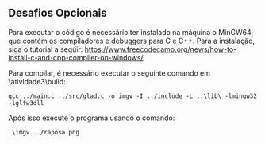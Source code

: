## Desafios Opcionais
Para executar o código é necessário ter instalado na máquina o MinGW64, que contém os compiladores e debuggers para C e C++.
Para a instalação, siga o tutorial a seguir: https://www.freecodecamp.org/news/how-to-install-c-and-cpp-compiler-on-windows/

Para compilar, é necessário executar o seguinte comando em \atividade3\build:
```
gcc ../main.c ../src/glad.c -o imgv -I ../include -L ..\lib\ -lmingw32 -lglfw3dll
```

Após isso execute o programa usando o comando:

```
.\imgv ../raposa.png
```

